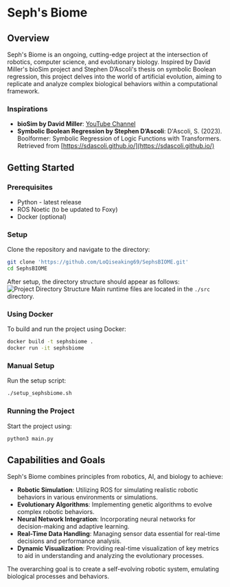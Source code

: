 
# Seph's Biome

## Overview

Seph's Biome is an ongoing, cutting-edge project at the intersection of robotics, computer science, and evolutionary biology. Inspired by David Miller's bioSim project and Stephen D’Ascoli's thesis on symbolic Boolean regression, this project delves into the world of artificial evolution, aiming to replicate and analyze complex biological behaviors within a computational framework.

### Inspirations
- **bioSim by David Miller**: [YouTube Channel](https://youtube.com/@davidrandallmiller?si=kAktZ_CpiCddPpU1)
- **Symbolic Boolean Regression by Stephen D’Ascoli**: D'Ascoli, S. (2023). Boolformer: Symbolic Regression of Logic Functions with Transformers. Retrieved from [https://sdascoli.github.io/](https://sdascoli.github.io/)

## Getting Started

### Prerequisites
- Python - latest release 
- ROS Noetic (to be updated to Foxy)
- Docker (optional)

### Setup
Clone the repository and navigate to the directory:
```bash
git clone 'https://github.com/LoQiseaking69/SephsBIOME.git'
cd SephsBIOME
```
After setup, the directory structure should appear as follows:
![Project Directory Structure](https://github.com/LoQiseaking69/SephsBIOME/blob/master/Docs/IMG_4622.jpg)
Main runtime files are located in the `./src` directory.

### Using Docker
To build and run the project using Docker:
```bash
docker build -t sephsbiome .
docker run -it sephsbiome
```

### Manual Setup
Run the setup script:
```bash
./setup_sephsbiome.sh
```

### Running the Project
Start the project using:
```bash
python3 main.py
```

## Capabilities and Goals

Seph's Biome combines principles from robotics, AI, and biology to achieve:
- **Robotic Simulation**: Utilizing ROS for simulating realistic robotic behaviors in various environments or simulations.
- **Evolutionary Algorithms**: Implementing genetic algorithms to evolve complex robotic behaviors.
- **Neural Network Integration**: Incorporating neural networks for decision-making and adaptive learning.
- **Real-Time Data Handling**: Managing sensor data essential for real-time decisions and performance analysis.
- **Dynamic Visualization**: Providing real-time visualization of key metrics to aid in understanding and analyzing the evolutionary processes.

The overarching goal is to create a self-evolving robotic system, emulating biological processes and behaviors.
